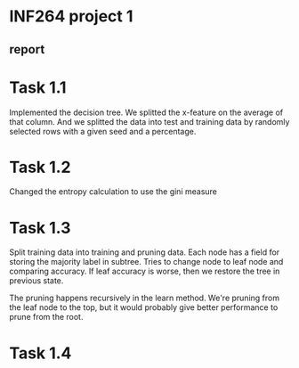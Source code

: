 # INF264 project 1

## report

# Task 1.1
Implemented the decision tree. We splitted the x-feature on the average of that column. And we splitted the data into test and training data by randomly selected rows with a given seed and a percentage.



# Task 1.2
Changed the entropy calculation to use the gini measure

# Task 1.3
Split training data into training and pruning data. Each node has a field for storing the majority label in subtree. Tries to change node to leaf node and comparing accuracy. If leaf accuracy is worse, then we restore the tree in previous state. 

The pruning happens recursively in the learn method. We're pruning from the leaf node to the top, but it would probably give better performance to prune from the root. 

# Task 1.4

